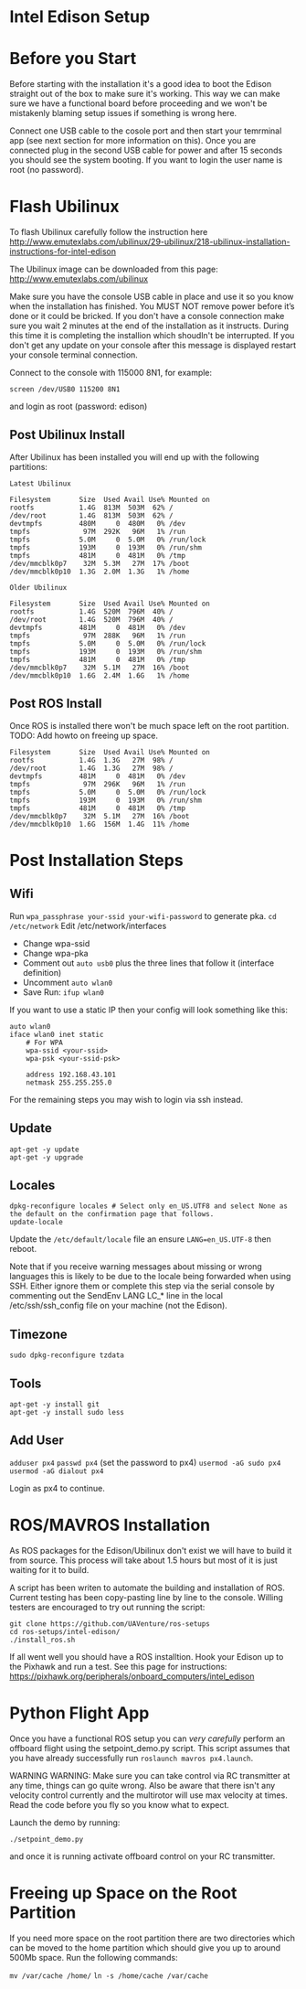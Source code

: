 # Intel Edison Setup

# Before you Start

Before starting with the installation it's a good idea to boot the Edison straight out of the box to make sure it's working. This way we can make sure we have a functional board before proceeding and we won't be mistakenly blaming setup issues if something is wrong here.

Connect one USB cable to the cosole port and then start your temrminal app (see next section for more information on this). Once you are connected plug in the second USB cable for power and after 15 seconds you should see the system booting. If you want to login the user name is root (no password).

# Flash Ubilinux

To flash Ubilinux carefully follow the instruction here http://www.emutexlabs.com/ubilinux/29-ubilinux/218-ubilinux-installation-instructions-for-intel-edison

The Ubilinux image can be downloaded from this page: http://www.emutexlabs.com/ubilinux

Make sure you have the console USB cable in place and use it so you know when the installation has finished. You MUST NOT remove power before it’s done or it could be bricked. If you don't have a console connection make sure you wait 2 minutes at the end of the installation as it instructs. During this time it is completing the installion which shoudln't be interrupted. If you don't get any update on your console after this message is displayed restart your console terminal connection.

Connect to the console with 115000 8N1, for example: 

`screen /dev/USB0 115200 8N1` 

and login as root (password: edison)


## Post Ubilinux Install
After Ubilinux has been installed you will end up with the following partitions:

```
Latest Ubilinux 

Filesystem       Size  Used Avail Use% Mounted on
rootfs           1.4G  813M  503M  62% /
/dev/root        1.4G  813M  503M  62% /
devtmpfs         480M     0  480M   0% /dev
tmpfs             97M  292K   96M   1% /run
tmpfs            5.0M     0  5.0M   0% /run/lock
tmpfs            193M     0  193M   0% /run/shm
tmpfs            481M     0  481M   0% /tmp
/dev/mmcblk0p7    32M  5.3M   27M  17% /boot
/dev/mmcblk0p10  1.3G  2.0M  1.3G   1% /home

Older Ubilinux

Filesystem       Size  Used Avail Use% Mounted on
rootfs           1.4G  520M  796M  40% /
/dev/root        1.4G  520M  796M  40% /
devtmpfs         481M     0  481M   0% /dev
tmpfs             97M  288K   96M   1% /run
tmpfs            5.0M     0  5.0M   0% /run/lock
tmpfs            193M     0  193M   0% /run/shm
tmpfs            481M     0  481M   0% /tmp
/dev/mmcblk0p7    32M  5.1M   27M  16% /boot
/dev/mmcblk0p10  1.6G  2.4M  1.6G   1% /home
```

## Post ROS Install
Once ROS is installed there won't be much space left on the root partition. TODO: Add howto on freeing up space.

```
Filesystem       Size  Used Avail Use% Mounted on
rootfs           1.4G  1.3G   27M  98% /
/dev/root        1.4G  1.3G   27M  98% /
devtmpfs         481M     0  481M   0% /dev
tmpfs             97M  296K   96M   1% /run
tmpfs            5.0M     0  5.0M   0% /run/lock
tmpfs            193M     0  193M   0% /run/shm
tmpfs            481M     0  481M   0% /tmp
/dev/mmcblk0p7    32M  5.1M   27M  16% /boot
/dev/mmcblk0p10  1.6G  156M  1.4G  11% /home
```

# Post Installation Steps

## Wifi
Run `wpa_passphrase your-ssid your-wifi-password` to generate pka.
`cd /etc/network`
Edit /etc/network/interfaces
- Change wpa-ssid
- Change wpa-pka
- Comment out `auto usb0` plus the three lines that follow it (interface definition)
- Uncomment `auto wlan0`
- Save
Run: `ifup wlan0`

If you want to use a static IP then your config will look something like this:
```
auto wlan0
iface wlan0 inet static
    # For WPA
    wpa-ssid <your-ssid>
    wpa-psk <your-ssid-psk>

    address 192.168.43.101
    netmask 255.255.255.0
```

For the remaining steps you may wish to login via ssh instead.

## Update
```
apt-get -y update
apt-get -y upgrade
```

## Locales
```
dpkg-reconfigure locales # Select only en_US.UTF8 and select None as the default on the confirmation page that follows.
update-locale
```
Update the `/etc/default/locale` file an ensure `LANG=en_US.UTF-8` then reboot.

Note that if you receive warning messages about missing or wrong languages this is likely to be due to the locale being forwarded when using SSH. Either ignore them or complete this step via the serial console by commenting out the SendEnv LANG LC_* line in the local /etc/ssh/ssh_config file on your machine (not the Edison).

## Timezone
`sudo dpkg-reconfigure tzdata`

## Tools
```
apt-get -y install git
apt-get -y install sudo less
```

## Add User
`adduser px4`
`passwd px4` (set the password to px4)
`usermod -aG sudo px4`
`usermod -aG dialout px4`

Login as px4 to continue.

# ROS/MAVROS Installation

As ROS packages for the Edison/Ubilinux don't exist we will have to build it from source. This process will take about 1.5 hours but most of it is just waiting for it to build.

A script has been writen to automate the building and installation of ROS. Current testing has been copy-pasting line by line to the console. Willing testers are encouraged to try out running the script:

```
git clone https://github.com/UAVenture/ros-setups
cd ros-setups/intel-edison/
./install_ros.sh
```

If all went well you should have a ROS installtion. Hook your Edison up to the Pixhawk and run a test. See this page for instructions: https://pixhawk.org/peripherals/onboard_computers/intel_edison

# Python Flight App

Once you have a functional ROS setup you can *very carefully* perform an offboard flight using the setpoint_demo.py script. This script assumes that you have already successfully run `roslaunch mavros px4.launch`.

WARNING WARNING: Make sure you can take control via RC transmitter at any time, things can go quite wrong. Also be aware that there isn't any velocity control currently and the multirotor will use max velocity at times. Read the code before you fly so you know what to expect.

Launch the demo by running:

`./setpoint_demo.py`

and once it is running activate offboard control on your RC transmitter.

# Freeing up Space on the Root Partition

If you need more space on the root partition there are two directories which can be moved to the home partition which should give you up to around 500Mb space. Run the following commands:

`mv /var/cache /home/`
`ln -s /home/cache /var/cache`
